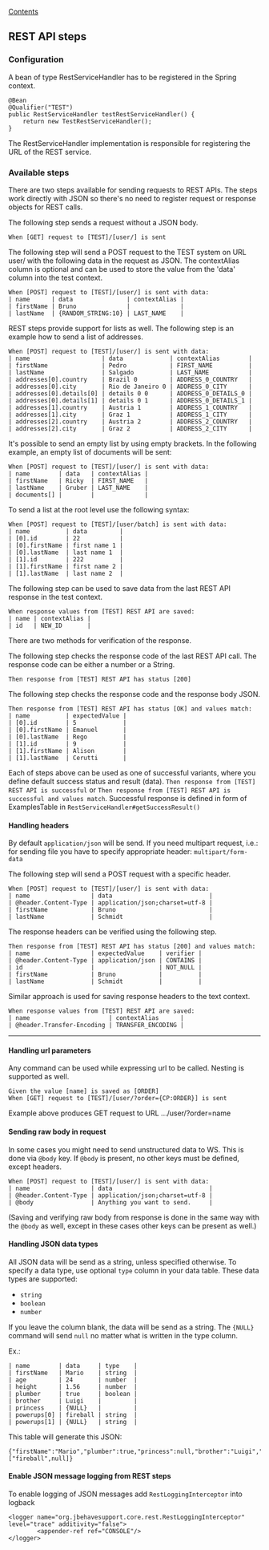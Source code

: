 [Contents](../README.md)

## REST API steps

### Configuration

A bean of type RestServiceHandler has to be registered in the Spring context.

```
@Bean
@Qualifier("TEST")
public RestServiceHandler testRestServiceHandler() {
    return new TestRestServiceHandler();
}
```

The RestServiceHandler implementation is responsible for registering the URL of the REST service.

### Available steps

There are two steps available for sending requests to REST APIs.
The steps work directly with JSON so there's no need to register request or response objects for REST calls.

The following step sends a request without a JSON body.
```
When [GET] request to [TEST]/[user/] is sent
```

The following step will send a POST request to the TEST system on URL user/ with the following data in the request as JSON.
The contextAlias column is optional and can be used to store the value from the 'data' column into the test context.
```
When [POST] request to [TEST]/[user/] is sent with data:
| name      | data               | contextAlias |
| firstName | Bruno              |              |
| lastName  | {RANDOM_STRING:10} | LAST_NAME    |
```

REST steps provide support for lists as well.
The following step is an example how to send a list of addresses.

```
When [POST] request to [TEST]/[user/] is sent with data:
| name                    | data             | contextAlias        |
| firstName               | Pedro            | FIRST_NAME          |
| lastName                | Salgado          | LAST_NAME           |
| addresses[0].country    | Brazil 0         | ADDRESS_0_COUNTRY   |
| addresses[0].city       | Rio de Janeiro 0 | ADDRESS_0_CITY      |
| addresses[0].details[0] | details 0 0      | ADDRESS_0_DETAILS_0 |
| addresses[0].details[1] | details 0 1      | ADDRESS_0_DETAILS_1 |
| addresses[1].country    | Austria 1        | ADDRESS_1_COUNTRY   |
| addresses[1].city       | Graz 1           | ADDRESS_1_CITY      |
| addresses[2].country    | Austria 2        | ADDRESS_2_COUNTRY   |
| addresses[2].city       | Graz 2           | ADDRESS_2_CITY      |
```

It's possible to send an empty list by using empty brackets.
In the following example, an empty list of documents will be sent:
```
When [POST] request to [TEST]/[user/] is sent with data:
| name        | data   | contextAlias |
| firstName   | Ricky  | FIRST_NAME   |
| lastName    | Gruber | LAST_NAME    |
| documents[] |        |              |
```

To send a list at the root level use the following syntax:

```
When [POST] request to [TEST]/[user/batch] is sent with data:
| name          | data         |
| [0].id        | 22           |
| [0].firstName | first name 1 |
| [0].lastName  | last name 1  |
| [1].id        | 222          |
| [1].firstName | first name 2 |
| [1].lastName  | last name 2  |
```

The following step can be used to save data from the last REST API response in the test context.
```
When response values from [TEST] REST API are saved:
| name | contextAlias |
| id   | NEW_ID       |
```

There are two methods for verification of the response.

The following step checks the response code of the last REST API call.
The response code can be either a number or a String.
```
Then response from [TEST] REST API has status [200]
```

The following step checks the response code and the response body JSON.
```
Then response from [TEST] REST API has status [OK] and values match:
| name          | expectedValue |
| [0].id        | 5             |
| [0].firstName | Emanuel       |
| [0].lastName  | Rego          |
| [1].id        | 9             |
| [1].firstName | Alison        |
| [1].lastName  | Cerutti       |
```

Each of steps above can be used as one of successful variants, where you define default success status and result (data).
`Then response from [TEST] REST API is successful` or `Then response from [TEST] REST API is successful and values match`.
Successful response is defined in form of ExamplesTable in `RestServiceHandler#getSuccessResult()`

#### Handling headers
By default `application/json` will be send. If you need multipart request, i.e.: for sending file you have to specify appropriate header: `multipart/form-data`

The following step will send a POST request with a specific header.
```
When [POST] request to [TEST]/[user/] is sent with data:
| name                 | data                           |
| @header.Content-Type | application/json;charset=utf-8 |
| firstName            | Bruno                          |
| lastName             | Schmidt                        |
```

The response headers can be verified using the following step.
```
Then response from [TEST] REST API has status [200] and values match:
| name                 | expectedValue    | verifier |
| @header.Content-Type | application/json | CONTAINS |
| id                   |                  | NOT_NULL |
| firstName            | Bruno            |          |
| lastName             | Schmidt          |          |
```

Similar approach is used for saving response headers to the text context.
```
When response values from [TEST] REST API are saved:
| name                      | contextAlias      |
| @header.Transfer-Encoding | TRANSFER_ENCODING |
 ```
---

#### Handling url parameters

Any command can be used while expressing url to be called. Nesting is supported as well.
```
Given the value [name] is saved as [ORDER]
When [GET] request to [TEST]/[user/?order={CP:ORDER}] is sent
```
Example above produces GET request to URL .../user/?order=name

#### Sending raw body in request
In some cases you might need to send unstructured data to WS. This is done via `@body` key. If `@body` is present, no other keys must be defined, except headers.
```
When [POST] request to [TEST]/[user/] is sent with data:
| name                 | data                           |
| @header.Content-Type | application/json;charset=utf-8 |
| @body                | Anything you want to send.     |
```
(Saving and verifying raw body from response is done in the same way with the `@body` as well, except in these cases other keys can be present as well.)

#### Handling JSON data types
All JSON data will be send as a string, unless specified otherwise. To specify a data type, use optional `type` column in your data table. These data types are supported:
 + `string`
 + `boolean`
 + `number`

If you leave the column blank, the data will be send as a string. The `{NULL}` command will send `null` no matter what is written in the type column.

Ex.:
```
| name        | data     | type    |
| firstName   | Mario    | string  |
| age         | 24       | number  |
| height      | 1.56     | number  |
| plumber     | true     | boolean |
| brother     | Luigi    |         |
| princess    | {NULL}   |         |
| powerups[0] | fireball | string  |
| powerups[1] | {NULL}   | string  |
```
This table will generate this JSON:
```
{"firstName":"Mario","plumber":true,"princess":null,"brother":"Luigi","age":24,"height":1.56,"powerups":["fireball",null]}
```

#### Enable JSON message logging from REST steps
To enable logging of JSON messages add `RestLoggingInterceptor` into logback
```
<logger name="org.jbehavesupport.core.rest.RestLoggingInterceptor" level="trace" additivity="false">
        <appender-ref ref="CONSOLE"/>
</logger>
```